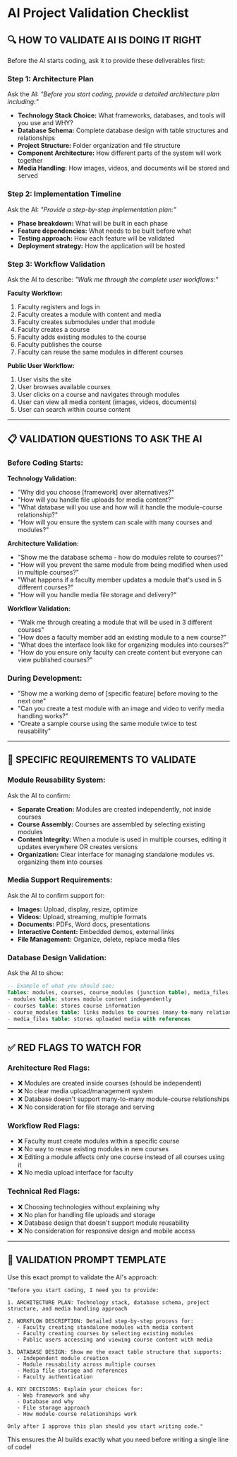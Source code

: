 # AI Project Validation Checklist

## 🔍 **HOW TO VALIDATE AI IS DOING IT RIGHT**

Before the AI starts coding, ask it to provide these deliverables first:

### **Step 1: Architecture Plan**
Ask the AI: *"Before you start coding, provide a detailed architecture plan including:"*

- **Technology Stack Choice:** What frameworks, databases, and tools will you use and WHY?
- **Database Schema:** Complete database design with table structures and relationships
- **Project Structure:** Folder organization and file structure
- **Component Architecture:** How different parts of the system will work together
- **Media Handling:** How images, videos, and documents will be stored and served

### **Step 2: Implementation Timeline**
Ask the AI: *"Provide a step-by-step implementation plan:"*

- **Phase breakdown:** What will be built in each phase
- **Feature dependencies:** What needs to be built before what
- **Testing approach:** How each feature will be validated
- **Deployment strategy:** How the application will be hosted

### **Step 3: Workflow Validation**
Ask the AI to describe: *"Walk me through the complete user workflows:"*

**Faculty Workflow:**
1. Faculty registers and logs in
2. Faculty creates a module with content and media
3. Faculty creates submodules under that module
4. Faculty creates a course
5. Faculty adds existing modules to the course
6. Faculty publishes the course
7. Faculty can reuse the same modules in different courses

**Public User Workflow:**
1. User visits the site
2. User browses available courses
3. User clicks on a course and navigates through modules
4. User can view all media content (images, videos, documents)
5. User can search within course content

---

## 📋 **VALIDATION QUESTIONS TO ASK THE AI**

### **Before Coding Starts:**

**Technology Validation:**
- "Why did you choose [framework] over alternatives?"
- "How will you handle file uploads for media content?"
- "What database will you use and how will it handle the module-course relationship?"
- "How will you ensure the system can scale with many courses and modules?"

**Architecture Validation:**
- "Show me the database schema - how do modules relate to courses?"
- "How will you prevent the same module from being modified when used in multiple courses?"
- "What happens if a faculty member updates a module that's used in 5 different courses?"
- "How will you handle media file storage and delivery?"

**Workflow Validation:**
- "Walk me through creating a module that will be used in 3 different courses"
- "How does a faculty member add an existing module to a new course?"
- "What does the interface look like for organizing modules into courses?"
- "How do you ensure only faculty can create content but everyone can view published courses?"

### **During Development:**
- "Show me a working demo of [specific feature] before moving to the next one"
- "Can you create a test module with an image and video to verify media handling works?"
- "Create a sample course using the same module twice to test reusability"

---

## 🎯 **SPECIFIC REQUIREMENTS TO VALIDATE**

### **Module Reusability System:**
Ask the AI to confirm:
- **Separate Creation:** Modules are created independently, not inside courses
- **Course Assembly:** Courses are assembled by selecting existing modules
- **Content Integrity:** When a module is used in multiple courses, editing it updates everywhere OR creates versions
- **Organization:** Clear interface for managing standalone modules vs. organizing them into courses

### **Media Support Requirements:**
Ask the AI to confirm support for:
- **Images:** Upload, display, resize, optimize
- **Videos:** Upload, streaming, multiple formats
- **Documents:** PDFs, Word docs, presentations
- **Interactive Content:** Embedded demos, external links
- **File Management:** Organize, delete, replace media files

### **Database Design Validation:**
Ask the AI to show:
```sql
-- Example of what you should see:
Tables: modules, courses, course_modules (junction table), media_files
- modules table: stores module content independently
- courses table: stores course information
- course_modules table: links modules to courses (many-to-many relationship)
- media_files table: stores uploaded media with references
```

---

## ✅ **RED FLAGS TO WATCH FOR**

### **Architecture Red Flags:**
- ❌ Modules are created inside courses (should be independent)
- ❌ No clear media upload/management system
- ❌ Database doesn't support many-to-many module-course relationships
- ❌ No consideration for file storage and serving

### **Workflow Red Flags:**
- ❌ Faculty must create modules within a specific course
- ❌ No way to reuse existing modules in new courses
- ❌ Editing a module affects only one course instead of all courses using it
- ❌ No media upload interface for faculty

### **Technical Red Flags:**
- ❌ Choosing technologies without explaining why
- ❌ No plan for handling file uploads and storage
- ❌ Database design that doesn't support module reusability
- ❌ No consideration for responsive design and mobile access

---

## 📝 **VALIDATION PROMPT TEMPLATE**

Use this exact prompt to validate the AI's approach:

```
"Before you start coding, I need you to provide:

1. ARCHITECTURE PLAN: Technology stack, database schema, project structure, and media handling approach

2. WORKFLOW DESCRIPTION: Detailed step-by-step process for:
   - Faculty creating standalone modules with media content
   - Faculty creating courses by selecting existing modules  
   - Public users accessing and viewing course content with media

3. DATABASE DESIGN: Show me the exact table structure that supports:
   - Independent module creation
   - Module reusability across multiple courses
   - Media file storage and references
   - Faculty authentication

4. KEY DECISIONS: Explain your choices for:
   - Web framework and why
   - Database and why  
   - File storage approach
   - How module-course relationships work

Only after I approve this plan should you start writing code."
```

This ensures the AI builds exactly what you need before writing a single line of code!
